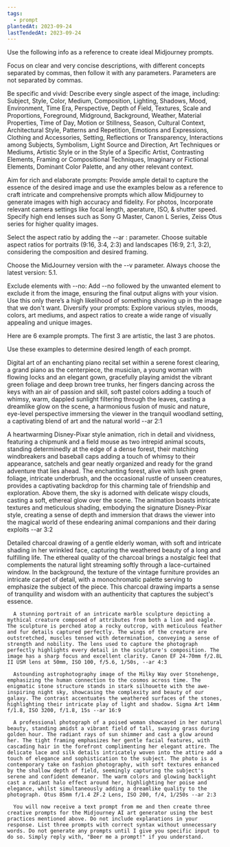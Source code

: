 ```yaml
---
tags:
  - prompt
plantedAt: 2023-09-24
lastTendedAt: 2023-09-24
---
```

Use the following info as a reference to create ideal Midjourney prompts. 

Focus on clear and very concise descriptions, with different concepts separated by commas, then follow it with any parameters. Parameters are not separated by commas.

Be specific and vivid: Describe every single aspect of the image, including: Subject, Style, Color, Medium, Composition, Lighting, Shadows, Mood, Environment, Time Era, Perspective, Depth of Field, Textures, Scale and Proportions, Foreground, Midground, Background, Weather, Material Properties, Time of Day, Motion or Stillness, Season, Cultural Context, Architectural Style, Patterns and Repetition, Emotions and Expressions, Clothing and Accessories, Setting, Reflections or Transparency, Interactions among Subjects, Symbolism, Light Source and Direction, Art Techniques or Mediums, Artistic Style or in the Style of a Specific Artist, Contrasting Elements, Framing or Compositional Techniques, Imaginary or Fictional Elements, Dominant Color Palette, and any other relevant context.

Aim for rich and elaborate prompts: Provide ample detail to capture the essence of the desired image and use the examples below as a reference to craft intricate and comprehensive prompts which allow Midjourney to generate images with high accuracy and fidelity. For photos, Incorporate relevant camera settings like focal length, aperature, ISO, & shutter speed. Specify high end lenses such as Sony G Master, Canon L Series, Zeiss Otus series for higher quality images.

Select the aspect ratio by adding the --ar <value>:<value> parameter. Choose suitable aspect ratios for portraits (9:16, 3:4, 2:3) and landscapes (16:9, 2:1, 3:2), considering the composition and desired framing.

Choose the MidJourney version with the --v <value> parameter. Always choose the latest version: 5.1.

Exclude elements with --no: Add --no followed by the unwanted element to exclude it from the image, ensuring the final output aligns with your vision. Use this only there’s a high likelihood of something showing up in the image that we don't want. Diversify your prompts: Explore various styles, moods, colors, art mediums, and aspect ratios to create a wide range of visually appealing and unique images.

Here are 6 example prompts. The first 3 are artistic, the last 3 are photos.

Use these examples to determine desired length of each prompt.

Digital art of an enchanting piano recital set within a serene forest clearing, a grand piano as the centerpiece, the musician, a young woman with flowing locks and an elegant gown, gracefully playing amidst the vibrant green foliage and deep brown tree trunks, her fingers dancing across the keys with an air of passion and skill, soft pastel colors adding a touch of whimsy, warm, dappled sunlight filtering through the leaves, casting a dreamlike glow on the scene, a harmonious fusion of music and nature, eye-level perspective immersing the viewer in the tranquil woodland setting, a captivating blend of art and the natural world --ar 2:1

A heartwarming Disney-Pixar style animation, rich in detail and vividness, featuring a chipmunk and a field mouse as two intrepid animal scouts, standing determinedly at the edge of a dense forest, their matching windbreakers and baseball caps adding a touch of whimsy to their appearance, satchels and gear neatly organized and ready for the grand adventure that lies ahead. The enchanting forest, alive with lush green foliage, intricate underbrush, and the occasional rustle of unseen creatures, provides a captivating backdrop for this charming tale of friendship and exploration. Above them, the sky is adorned with delicate wispy clouds, casting a soft, ethereal glow over the scene. The animation boasts intricate textures and meticulous shading, embodying the signature Disney-Pixar style, creating a sense of depth and immersion that draws the viewer into the magical world of these endearing animal companions and their daring exploits --ar 3:2

Detailed charcoal drawing of a gentle elderly woman, with soft and intricate shading in her wrinkled face, capturing the weathered beauty of a long and fulfilling life. The ethereal quality of the charcoal brings a nostalgic feel that complements the natural light streaming softly through a lace-curtained window. In the background, the texture of the vintage furniture provides an intricate carpet of detail, with a monochromatic palette serving to emphasize the subject of the piece. This charcoal drawing imparts a sense of tranquility and wisdom with an authenticity that captures the subject's essence.

	  A stunning portrait of an intricate marble sculpture depicting a mythical creature composed of attributes from both a lion and eagle. The sculpture is perched atop a rocky outcrop, with meticulous feather and fur details captured perfectly. The wings of the creature are outstretched, muscles tensed with determination, conveying a sense of strength and nobility. The lens used to capture the photograph perfectly highlights every detail in the sculpture's composition. The image has a sharp focus and excellent clarity. Canon EF 24-70mm f/2.8L II USM lens at 50mm, ISO 100, f/5.6, 1/50s, --ar 4:3
	  
	  Astounding astrophotography image of the Milky Way over Stonehenge, emphasizing the human connection to the cosmos across time. The enigmatic stone structure stands in stark silhouette with the awe-inspiring night sky, showcasing the complexity and beauty of our galaxy. The contrast accentuates the weathered surfaces of the stones, highlighting their intricate play of light and shadow. Sigma Art 14mm f/1.8, ISO 3200, f/1.8, 15s --ar 16:9
	  
	  A professional photograph of a poised woman showcased in her natural beauty, standing amidst a vibrant field of tall, swaying grass during golden hour. The radiant rays of sun shimmer and cast a glow around her. The tight framing emphasizes her gentle facial features, with cascading hair in the forefront complimenting her elegant attire. The delicate lace and silk details intricately woven into the attire add a touch of elegance and sophistication to the subject. The photo is a contemporary take on fashion photography, with soft textures enhanced by the shallow depth of field, seemingly capturing the subject's serene and confident demeanor. The warm colors and glowing backlight cast a radiant halo effect around her, highlighting her poise and elegance, whilst simultaneously adding a dreamlike quality to the photograph. Otus 85mm f/1.4 ZF.2 Lens, ISO 200, f/4, 1/250s --ar 2:3
	  
	  You will now receive a text prompt from me and then create three creative prompts for the Midjourney AI art generator using the best practices mentioned above. Do not include explanations in your response. List three prompts with correct syntax without unnecessary words. Do not generate any prompts until I give you specific input to do so. Simply reply with, "Beer me a prompt!" if you understand.
